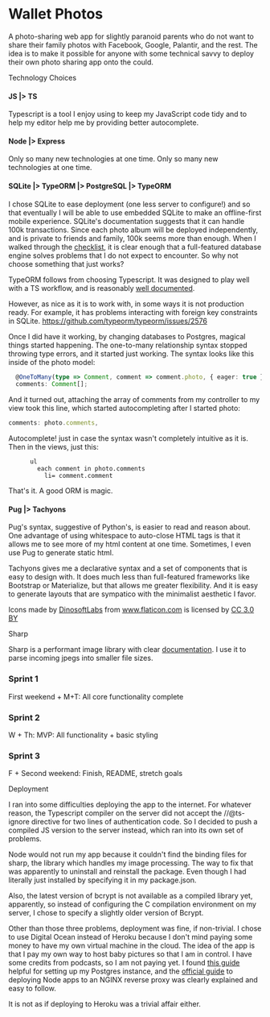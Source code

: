 

# Wallet Photos

A photo-sharing web app for slightly paranoid parents who do not want to share their family photos with Facebook, Google, Palantir, and the rest. The idea is to make it possible for anyone with some technical savvy to deploy their own photo sharing app onto the could.



Technology Choices

#### JS |> TS

Typescript is a tool I enjoy using to keep my JavaScript code tidy and to help my editor help me by providing better autocomplete.

#### Node |> Express

Only so many new technologies at one time. Only so many new technologies at one time.

#### SQLite |> TypeORM |> PostgreSQL |> TypeORM

I chose SQLite to ease deployment (one less server to configure!) and so that eventually I will be able to use embedded SQLite to make an offline-first mobile experience. SQLite's documentation suggests that it can handle 100k transactions. Since each photo album will be deployed independently, and is private to friends and family, 100k seems more than enough. When I walked through the [checklist](https://www.sqlite.org/whentouse.html), it is clear enough that a full-featured database engine solves problems that I do not expect to encounter. So why not choose something that just works?

TypeORM follows from choosing Typescript. It was designed to play well with a TS workflow, and is reasonably [well documented](https://github.com/typeorm/typeorm).

However, as nice as it is to work with, in some ways it is not production ready. For example, it has problems interacting with foreign key constraints in SQLite. https://github.com/typeorm/typeorm/issues/2576

Once I did have it working, by changing databases to Postgres, magical things started happening. The one-to-many relationship syntax stopped throwing type errors, and it started just working. The syntax looks like this inside of the photo model:

```typescript
  @OneToMany(type => Comment, comment => comment.photo, { eager: true })
  comments: Comment[];
```

And it turned out, attaching the array of comments from my controller to my view took this line, which started autocompleting after I started photo:

```typescript
comments: photo.comments,
```

Autocomplete! just in case the syntax wasn't completely intuitive as it is. Then in the views, just this:

```pug
      ul
        each comment in photo.comments
          li= comment.comment
```

That's it. A good ORM is magic.

#### Pug |> Tachyons

Pug's syntax, suggestive of Python's, is easier to read and reason about. One advantage of using whitespace to auto-close HTML tags is that it allows me to see more of my html content at one time. Sometimes, I even use Pug to generate static html.

Tachyons gives me a declarative syntax and a set of components that is easy to design with. It does much less than full-featured frameworks like Bootstrap or Materialize, but that allows me greater flexibility. And it is easy to generate layouts that are sympatico with the minimalist aesthetic I favor.

<div>Icons made by <a href="https://www.flaticon.com/authors/dinosoftlabs" title="DinosoftLabs">DinosoftLabs</a> from <a href="https://www.flaticon.com/" 			    title="Flaticon">www.flaticon.com</a> is licensed by <a href="http://creativecommons.org/licenses/by/3.0/" 			    title="Creative Commons BY 3.0" target="_blank">CC 3.0 BY</a></div>

Sharp

Sharp is a performant image library with clear [documentation](http://sharp.pixelplumbing.com/en/v0.17.0/). I use it to parse incoming jpegs into smaller file sizes.

### Sprint 1

First weekend + M+T: All core functionality complete





### Sprint 2

W + Th: MVP: All functionality + basic styling





### Sprint 3

F + Second weekend: Finish, README, stretch goals

Deployment

I ran into some difficulties deploying the app to the internet. For whatever reason, the Typescript compiler on the server did not accept the //@ts-ignore directive for two lines of authentication code. So I decided to push a compiled JS version to the server instead, which ran into its own set of problems. 

Node would not run my app because it couldn't find the binding files for sharp, the library which handles my image processing. The way to fix that was apparently to uninstall and reinstall the package. Even though I had literally just installed by specifying it in my package.json. 

Also, the latest version of bcrypt is not available as a compiled library yet, apparently, so instead of configuring the C compilation environment on my server, I chose to specify a slightly older version of Bcrypt.

Other than those three problems, deployment was fine, if non-trivial. I chose to use Digital Ocean instead of Heroku because I don't mind paying some money to have my own virtual machine in the cloud. The idea of the app is that I pay my own way to host baby pictures so that I am in control. I have some credits from podcasts, so I am not paying yet. I found [this guide](https://codeburst.io/ricky-figures-it-out-devops-deployment-using-express-postgres-and-digital-ocean-15c2d961340e) helpful for setting up my Postgres instance, and the [official guide](https://www.digitalocean.com/community/tutorials/how-to-set-up-a-node-js-application-for-production-on-ubuntu-16-04) to deploying Node apps to an NGINX reverse proxy was clearly explained and easy to follow.

It is not as if deploying to Heroku was a trivial affair either.